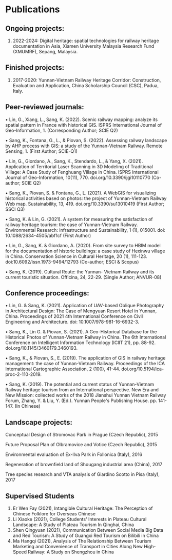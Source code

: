 # Publications

## Ongoing projects:

1. 2022-2024: Digital heritage: spatial technologies for railway heritage documentation in Asia, Xiamen University Malaysia Research Fund (XMUMRF), Sepang, Malaysia.

## Finished projects:

1. 2017-2020: Yunnan-Vietnam Railway Heritage Corridor: Construction, Evaluation and Application, China Scholarship Council (CSC), Padua, Italy.


## Peer-reviewed journals:

•	Lin, G., Xiang, L., Sang, K. (2022). Scenic railway mapping: analyze its spatial pattern in France with historical GIS. ISPRS International Journal of Geo-Information, 1. (Corresponding Author; SCIE Q2)

•	Sang, K., Fontana, G., L., & Piovan, S. (2022). Assessing railway landscape by AHP process with GIS: a study of the Yunnan-Vietnam Railway. Remote Sensing, 1.
(First Author; SCIE-Q1)

•	Lin, G., Giordano, A., Sang, K., Stendardo, L., & Yang, X. (2021). Application of Territorial Laser Scanning in 3D Modeling of Traditional Village: A Case Study of Fenghuang Village in China. ISPRS International Journal of Geo-Information, 10(11), 770. doi.org/10.3390/ijgi10110770 (Co-author; SCIE Q2)

•	Sang, K., Piovan, S. & Fontana, G., L. (2021). A WebGIS for visualizing historical activities based on photos: the project of Yunnan-Vietnam Railway Web map. Sustainability, 13, 419. doi.org/10.3390/su13010419 (First Author; SSCI Q3)

•	Sang, K. & Lin, G. (2021). A system for measuring the satisfaction of railway heritage tourism: the case of Yunnan-Vietnam Railway. Environmental Research: Infrastructure and Sustainability, 1 (1), 015001. doi: 10.1088/2634-4505/abf1cf (First Author)

•	Lin, G., Sang, K. & Giordano, A. (2020). From site survey to HBIM model for the documentation of historic buildings: a case study of Hexinwu village in China. Conservation Science in Cultural Heritage, 20 (1), 111-123.  doi:10.6092/issn.1973-9494/12793 (Co-author; ESCI & Scopus)

•	Sang, K. (2019). Cultural Route: the Yunnan- Vietnam Railway and its current touristic situation. Officina, 24, 22-29. (Single Author; ANVUR-08)


## Conference proceedings:
•	Lin, G. & Sang, K. (2021). Application of UAV-based Oblique Photography in Architectural Design: The Case of Mengyuan Resort Hotel in Yunnan, China.  Proceedings of 2021 4th International Conference on Civil Engineering and Architecture. doi: 10.1007/978-981-16-6932-3.

•	Sang, K., Lin G. & Piovan, S. (2021). A Geo-Historical Database for the Historical Photos of Yunnan-Vietnam Railway in China. The 6th International Conference on Intelligent Information Technology (ICIIT 21), pp. 88-92. doi.org/10.1145/3460179.3460193.

•	Sang, K., & Piovan, S., E. (2019). The application of GIS in railway heritage management: the case of Yunnan-Vietnam Railway. Proceedings of the ICA International Cartographic Association, 2 (100), 41-44.  doi.org/10.5194/ica-proc-2-110-2019.

•	Sang, K. (2019). The potential and current status of Yunnan-Vietnam Railway heritage tourism from an International perspective. New Era and New Mission: collected works of the 2018 Jianshui Yunnan Vietnam Railway Forum, Zhang, Y. & Liu, Y. (Ed.). Yunnan People's Publishing House. pp. 141-147. (In Chinese)



## Landscape projects:

Conceptual Design of Stromovac Park in Prague (Czech Republic), 2015

Future Proposal Plan of Olbramovice and Votice (Czech Republic), 2015

Environmental evaluation of Ex-Ilva Park in Follonica (Italy), 2016

Regeneration of brownfield land of Shougang industrial area (China), 2017

Tree species research and VTA analysis of Giardino Scotto in Pisa (Italy), 2017



## Supervised Students
1. Er Wen Fay (2021), Intangible Cultural Heritage: The Perception of Chinese Folklore for Overseas Chinese
2. Li Xiaoke (2021), College Students' Interests in Plateau Cultural Landscape: A Study of Plateau Tourism In Qinghai, China
3. Shen Qingyuan (2021), Communication Between Social Media Big Data and Red Tourism: A Study of Guangxi Red Tourism on Bilibili in China
4. Ma Hangqi (2021), Analysis of The Relationship Between Tourism Marketing and Convenience of Transport in Cities Along New High-Speed Railway: A Study on Shengzhou in China
